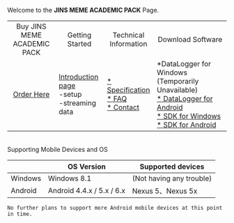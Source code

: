 Welcome to the **JINS MEME ACADEMIC PACK** Page.<br>

<table syle="width:100%">
<tr>
<!--        
 <td td rowspan="2" align="center" width="20%"><img src="../wiki/images/icon_AcademicPck.png"></td>
 -->
<td align="center" width="22%">Buy JINS MEME ACADEMIC PACK</td>
<td align="center" width="22%">Getting Started</td>
<td align="center" width="22%">Technical Information</td>
<td align="center" width="34%">Download Software</td>
</tr>

<tr>

<td align="center" width="22%"><a href="https://jins-meme.com/en/purchase/application">Order Here</a></td>
<td  align="left" width="22%"><a href="https://github.com/jins-meme/documentation/tree/master/academic-pack/introduction">Introduction page</a><br>-setup<br>-streaming data</td>

<td  align="left" width="22%"><a href="https://github.com/jins-meme/documentation/tree/master/academic-pack/specification">* Specification</a><br> <a href="https://github.com/jins-meme/documentation/tree/master/academic-pack/FAQ">* FAQ</a>
<br> <a href="https://github.com/jins-meme/documentation/tree/master/academic-pack/contact">* Contact</a>

</td>

<td  align="left" width="34%">
<!--
 windowsロガーの公開がOKになったらこちらを公開する。
 <a href="https://github.com/jins-meme/academic-windows-datalogger/releases">*DataLogger for Windows</a> 
 -->
*DataLogger for Windows<br> (Temporarily Unavailable)
<br> <a href="https://github.com/jins-meme/academic-android-datalogger/releases">* DataLogger for Android</a> <br> <a href="https://github.com/jins-meme/academic-windows-library">* SDK for Windows</a> <br> <a href="https://github.com/jins-meme/academic-android-library">* SDK for Android</a>  </td>	
</tr>
</table>

<br>
Supporting Mobile Devices and OS

| | OS Version | Supported devices |
|----|----|----|
| Windows |Windows 8.1| (Not having any trouble) |
| Android | Android 4.4.x / 5.x / 6.x | Nexus 5、Nexus 5x|

`No further plans to support more Android mobile devices at this point in time.`